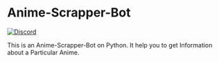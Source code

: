 # Anime-Scrapper-Bot

[![Discord](https://img.shields.io/discord/793691412864434226?color=blue&label=Discord&logo=Discord)](https://discord.gg/zcKNPcZHMu)
 
This is an Anime-Scrapper-Bot on Python. It help you to get Information about a Particular Anime.
